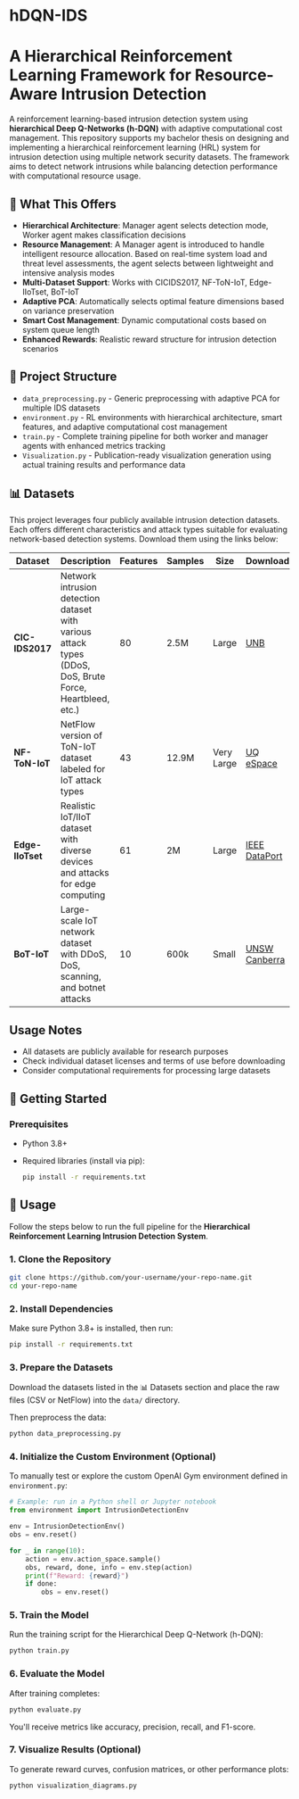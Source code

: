 # hDQN-IDS

# A Hierarchical Reinforcement Learning Framework for Resource-Aware Intrusion Detection
A reinforcement learning-based intrusion detection system using **hierarchical Deep Q-Networks (h-DQN)** with adaptive computational cost management. This repository supports my bachelor thesis on designing and implementing a hierarchical reinforcement learning (HRL) system for intrusion detection using multiple network security datasets. The framework aims to detect network intrusions while balancing detection performance with computational resource usage.
 
## 🎯 What This Offers

- **Hierarchical Architecture**: Manager agent selects detection mode, Worker agent makes classification decisions
- **Resource Management**: A Manager agent is introduced to handle intelligent resource allocation. Based on real-time system load and threat level assessments, the agent selects between lightweight and intensive analysis modes
- **Multi-Dataset Support**: Works with CICIDS2017, NF-ToN-IoT, Edge-IIoTset, BoT-IoT
- **Adaptive PCA**: Automatically selects optimal feature dimensions based on variance preservation
- **Smart Cost Management**: Dynamic computational costs based on system queue length
- **Enhanced Rewards**: Realistic reward structure for intrusion detection scenarios

## 📂 Project Structure
- `data_preprocessing.py` - Generic preprocessing with adaptive PCA for multiple IDS datasets 
- `environment.py` - RL environments with hierarchical architecture, smart features, and adaptive computational cost management
- `train.py`  - Complete training pipeline for both worker and manager agents with enhanced metrics tracking
- `Visualization.py` - Publication-ready visualization generation using actual training results and performance data

## 📊 Datasets
This project leverages four publicly available intrusion detection datasets. Each offers different characteristics and attack types suitable for evaluating network-based detection systems. Download them using the links below:

| Dataset | Description | Features | Samples | Size | Download |
|---------|-------------|----------|---------|------|----------|
| **CIC-IDS2017** | Network intrusion detection dataset with various attack types (DDoS, DoS, Brute Force, Heartbleed, etc.) | 80 | 2.5M | Large | [UNB](http://www.unb.ca/cic/datasets/ids-2017.html) |
| **NF-ToN-IoT** | NetFlow version of ToN-IoT dataset labeled for IoT attack types | 43 | 12.9M | Very Large | [UQ eSpace](https://espace.library.uq.edu.au/view/UQ%3A44d7c5e) |
| **Edge-IIoTset** | Realistic IoT/IIoT dataset with diverse devices and attacks for edge computing | 61 | 2M | Large | [IEEE DataPort](https://ieee-dataport.org/documents/edge-iiotset-new-comprehensive-realistic-cyber-security-dataset-iot-and-iiot-applications) |
| **BoT-IoT** | Large-scale IoT network dataset with DDoS, DoS, scanning, and botnet attacks | 10 | 600k | Small | [UNSW Canberra](https://research.unsw.edu.au/projects/bot-iot-dataset) |


## Usage Notes

- All datasets are publicly available for research purposes
- Check individual dataset licenses and terms of use before downloading
- Consider computational requirements for processing large datasets


## 🚀 Getting Started

### Prerequisites

- Python 3.8+
- Required libraries (install via pip):
  
  ```bash
  pip install -r requirements.txt

## 🚀 Usage

Follow the steps below to run the full pipeline for the **Hierarchical Reinforcement Learning Intrusion Detection System**.

### 1. Clone the Repository

```bash
git clone https://github.com/your-username/your-repo-name.git
cd your-repo-name
```

### 2. Install Dependencies

Make sure Python 3.8+ is installed, then run:

```bash
pip install -r requirements.txt
```

### 3. Prepare the Datasets

Download the datasets listed in the 📊 Datasets section and place the raw files (CSV or NetFlow) into the `data/` directory.

Then preprocess the data:

```bash
python data_preprocessing.py
```

### 4. Initialize the Custom Environment (Optional)

To manually test or explore the custom OpenAI Gym environment defined in `environment.py`:

```python
# Example: run in a Python shell or Jupyter notebook
from environment import IntrusionDetectionEnv

env = IntrusionDetectionEnv()
obs = env.reset()

for _ in range(10):
    action = env.action_space.sample()
    obs, reward, done, info = env.step(action)
    print(f"Reward: {reward}")
    if done:
        obs = env.reset()
```

### 5. Train the Model

Run the training script for the Hierarchical Deep Q-Network (h-DQN):

```bash
python train.py
```

### 6. Evaluate the Model

After training completes:

```bash
python evaluate.py
```

You'll receive metrics like accuracy, precision, recall, and F1-score.

### 7. Visualize Results (Optional)

To generate reward curves, confusion matrices, or other performance plots:

```bash
python visualization_diagrams.py
```

